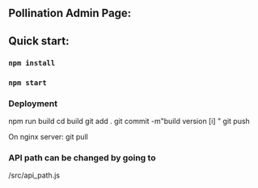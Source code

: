 ## Pollination Admin Page:

## Quick start:
### `npm install`
### `npm start`

### Deployment
npm run build
cd build
git add .
git commit -m"build version [i] "
git push

On nginx server:
git pull

### API path can be changed by going to 
/src/api_path.js
